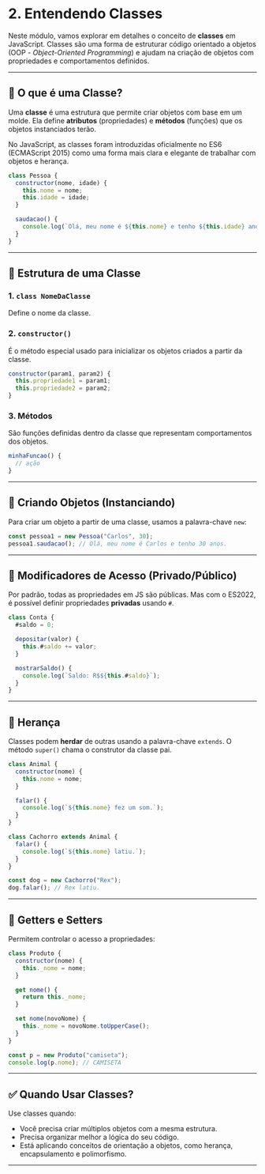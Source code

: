 # 2. Entendendo Classes

Neste módulo, vamos explorar em detalhes o conceito de **classes** em JavaScript. Classes são uma forma de estruturar código orientado a objetos (OOP - *Object-Oriented Programming*) e ajudam na criação de objetos com propriedades e comportamentos definidos.

---

## 📘 O que é uma Classe?

Uma **classe** é uma estrutura que permite criar objetos com base em um molde. Ela define **atributos** (propriedades) e **métodos** (funções) que os objetos instanciados terão.

No JavaScript, as classes foram introduzidas oficialmente no ES6 (ECMAScript 2015) como uma forma mais clara e elegante de trabalhar com objetos e herança.

```js
class Pessoa {
  constructor(nome, idade) {
    this.nome = nome;
    this.idade = idade;
  }

  saudacao() {
    console.log(`Olá, meu nome é ${this.nome} e tenho ${this.idade} anos.`);
  }
}
```

---

## 🧱 Estrutura de uma Classe

### 1. `class NomeDaClasse`

Define o nome da classe.

### 2. `constructor()`

É o método especial usado para inicializar os objetos criados a partir da classe.

```js
constructor(param1, param2) {
  this.propriedade1 = param1;
  this.propriedade2 = param2;
}
```

### 3. Métodos

São funções definidas dentro da classe que representam comportamentos dos objetos.

```js
minhaFuncao() {
  // ação
}
```

---

## 🔄 Criando Objetos (Instanciando)

Para criar um objeto a partir de uma classe, usamos a palavra-chave `new`:

```js
const pessoa1 = new Pessoa("Carlos", 30);
pessoa1.saudacao(); // Olá, meu nome é Carlos e tenho 30 anos.
```

---

## 🔐 Modificadores de Acesso (Privado/Público)

Por padrão, todas as propriedades em JS são públicas. Mas com o ES2022, é possível definir propriedades **privadas** usando `#`.

```js
class Conta {
  #saldo = 0;

  depositar(valor) {
    this.#saldo += valor;
  }

  mostrarSaldo() {
    console.log(`Saldo: R$${this.#saldo}`);
  }
}
```

---

## 🧬 Herança

Classes podem **herdar** de outras usando a palavra-chave `extends`. O método `super()` chama o construtor da classe pai.

```js
class Animal {
  constructor(nome) {
    this.nome = nome;
  }

  falar() {
    console.log(`${this.nome} fez um som.`);
  }
}

class Cachorro extends Animal {
  falar() {
    console.log(`${this.nome} latiu.`);
  }
}

const dog = new Cachorro("Rex");
dog.falar(); // Rex latiu.
```

---

## 🔁 Getters e Setters

Permitem controlar o acesso a propriedades:

```js
class Produto {
  constructor(nome) {
    this._nome = nome;
  }

  get nome() {
    return this._nome;
  }

  set nome(novoNome) {
    this._nome = novoNome.toUpperCase();
  }
}

const p = new Produto("camiseta");
console.log(p.nome); // CAMISETA
```

---

## ✅ Quando Usar Classes?

Use classes quando:
- Você precisa criar múltiplos objetos com a mesma estrutura.
- Precisa organizar melhor a lógica do seu código.
- Está aplicando conceitos de orientação a objetos, como herança, encapsulamento e polimorfismo.
---